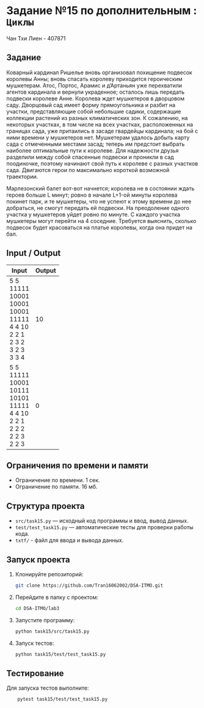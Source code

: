 # Задание №15 по дополнительным  : `Циклы`
Чан Тхи Лиен - 407871

## Задание
Коварный кардинал Ришелье вновь организовал похищение подвесок королевы Анны; вновь спасать королеву 
приходится героическим мушкетерам. Атос, Портос, Арамис и д’Артаньян уже перехватили агентов кардинала и вернули
украденное; осталось лишь передать подвески королеве Анне. Королева ждет мушкетеров в дворцовом саду. 
Дворцовый сад имеет форму прямоугольника и разбит на участки, представляющие собой небольшие садики, содержащие
коллекции растений из разных климатических зон. К сожалению, на некоторых участках, в том числе на всех участках,
расположенных на границах сада, уже притаились в засаде гвардейцы кардинала; на бой с ними времени у мушкетеров
нет. Мушкетерам удалось добыть карту сада с отмеченными местами засад; теперь им предстоит выбрать наиболее
оптимальные пути к королеве. Для надежности друзья разделили между собой спасенные подвески и проникли в
сад поодиночке, поэтому начинают свой путь к королеве с разных участков сада. Двигаются герои по максимально
короткой возможной траектории.

Марлезонский балет вот-вот начнется; королева не в состоянии ждать героев больше L минут; ровно в начале L+1-ой
минуты королева покинет парк, и те мушкетеры, что не успеют к этому времени до нее добраться, не смогут передать
ей подвески. На преодоление одного участка у мушкетеров уйдет ровно по минуте. С каждого участка мушкетеры
могут перейти на 4 соседние. Требуется выяснить, сколько подвесок будет красоваться на платье королевы, когда она
придет на бал.
## Input / Output 

| Input                                                                                                    | Output |
|----------------------------------------------------------------------------------------------------------|--------|
| 5 5<br/>11111<br/>10001<br/>10001<br/>10001<br/>11111<br/>4 4 10<br/>2 2 1<br/>2 3 2<br/>3 2 3<br/>3 3 4 | 10     |
| 5 5<br/>11111<br/>10001<br/>10111<br/>10101<br/>11111<br/>4 4 10<br/>2 2 1<br/>2 2 2<br/>2 2 3<br/>2 2 3 | 0      |


## Ограничения по времени и памяти

- Ограничение по времени. 1 сек.
- Ограничение по памяти. 16 мб.

## Структура проекта
- `src/task15.py` — исходный код программы и ввод, вывод данных.
- `test/test_task15.py` — автоматические тесты для проверки работы кода.
- `txtf/` - файл для ввода и вывода данных.
## Запуск проекта
1. Клонируйте репозиторий:
   ```bash
   git clone https://github.com/Tran16062002/DSA-ITMO.git
   ```
2. Перейдите в папку с проектом:
   ```bash
   cd DSA-ITMO/lab3
   ```
3. Запустите программу:
   ```bash
   python task15/src/task15.py
   ```

4. Запуск тестов:
   ```bash
   python task15/test/test_task15.py
   ```
## Тестирование
Для запуска тестов выполните:
```bash
    pytest task15/test/test_task15.py
```
